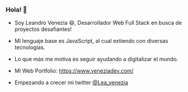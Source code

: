 ### Hola! 👋

- Soy Leandro Venezia 😄, Desarrollador Web Full Stack en busca de proyectos desafiantes! 

- Mi lenguaje base es JavaScript, al cual extiendo con diversas tecnologías. 

- Lo que más me motiva es seguir ayudando a digitalizar el mundo.

- Mi Web Portfolio: https://www.veneziadev.com/

- Empezando a crecer mi twitter [@Lea_venezia](https://twitter.com/Lea_Venezia)

<!--
**venezia-dev/venezia-dev** is a ✨ _special_ ✨ repository because its `README.md` (this file) appears on your GitHub profile.

Here are some ideas to get you started:

- 🔭 I’m currently working on ...
- 🌱 I’m currently learning ...
- 👯 I’m looking to collaborate on ...
- 🤔 I’m looking for help with ...
- 💬 Ask me about ...
- 📫 How to reach me: ...
- 😄 Pronouns: ...
- ⚡ Fun fact: ...
-->

